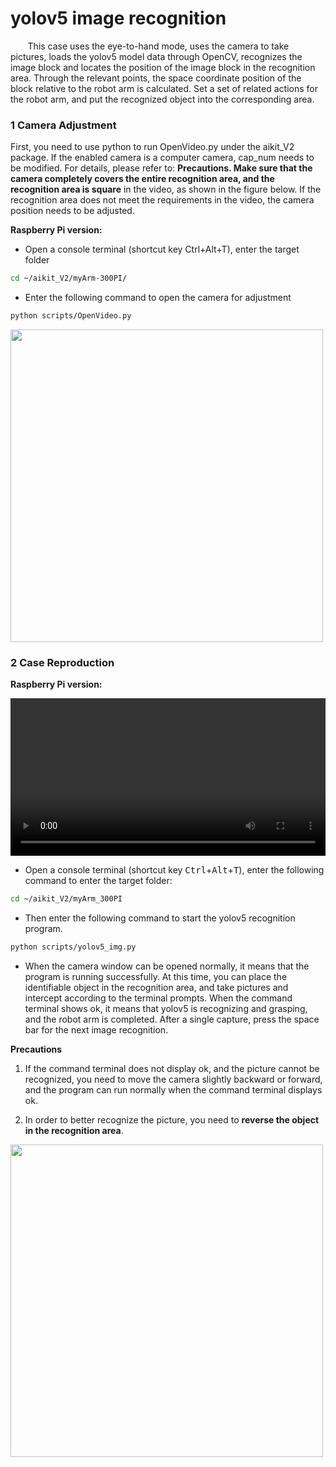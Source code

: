
# yolov5 image recognition

&nbsp;&nbsp;&nbsp;&nbsp;&nbsp;&nbsp;&nbsp;This case uses the eye-to-hand mode, uses the camera to take pictures, loads the yolov5 model data through OpenCV, recognizes the image block and locates the position of the image block in the recognition area. Through the relevant points, the space coordinate position of the block relative to the robot arm is calculated. Set a set of related actions for the robot arm, and put the recognized object into the corresponding area.

### **1 Camera Adjustment**

 First, you need to use python to run OpenVideo.py under the aikit_V2 package. If the enabled camera is a computer camera, cap_num needs to be modified. For details, please refer to: **Precautions. Make sure that the camera completely covers the entire recognition area, and the recognition area is square** in the video, as shown in the figure below. If the recognition area does not meet the requirements in the video, the camera position needs to be adjusted.

**Raspberry Pi version:**

 * Open a console terminal (shortcut key Ctrl+Alt+T), enter the target folder

```bash
cd ~/aikit_V2/myArm-300PI/
```

* Enter the following command to open the camera for adjustment

```bash
python scripts/OpenVideo.py
```

<img src =../../../resourse/13-AdvancedKit/AiKitV2.0/color-1.png
width ="500"  align = "center">

### **2 Case Reproduction**

**Raspberry Pi version:**

<video id="my-video" class="video-js" controls preload="auto" width="100%" data-setup='{"aspectRatio":"16:9"}'>
  <source src="../../../resourse/13-AdvancedKit/AiKitV2.0/myarm-yolov5.mp4" type='video/mp4' >
</video>

- Open a console terminal (shortcut key <kbd>Ctrl</kbd>+<kbd>Alt</kbd>+<kbd>T</kbd>), enter the following command to enter the target folder:

```bash
cd ~/aikit_V2/myArm_300PI
```

- Then enter the following command to start the yolov5 recognition program.

```bash
python scripts/yolov5_img.py
```

- When the camera window can be opened normally, it means that the program is running successfully. At this time, you can place the identifiable object in the recognition area, and take pictures and intercept according to the terminal prompts. When the command terminal shows ok, it means that yolov5 is recognizing and grasping, and the robot arm is completed. After a single capture, press the space bar for the next image recognition.


**Precautions**

1. If the command terminal does not display ok, and the picture cannot be recognized, you need to move the camera slightly backward or forward, and the program can run normally when the command terminal displays ok.

2. In order to better recognize the picture, you need to **reverse the object in the recognition area**.

<img src =../../../resourse/13-AdvancedKit/AiKitV2.0/yolov5图片1.png
width ="500"  align = "center">